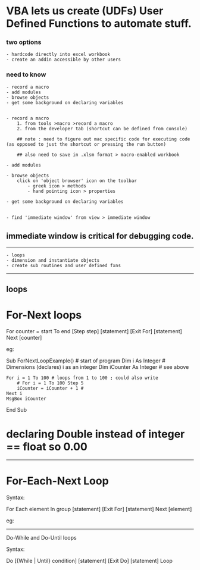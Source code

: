 # VBA lets us create (UDFs) User Defined Functions to automate stuff. 

### two options
	- hardcode directly into excel workbook
	- create an addin accessible by other users


### need to know

	- record a macro
	- add modules
	- browse objects
	- get some background on declaring variables


	- record a macro
		1. from tools >macro >record a macro
		2. from the developer tab (shortcut can be defined from console)

		## note : need to figure out mac specific code for executing code (as opposed to just the shortcut or pressing the run button)

		## also need to save in .xlsm format > macro-enabled workbook

	- add modules

	- browse objects
		click on 'object browser' icon on the toolbar
			- greek icon > methods
			- hand pointing icon > properties

	- get some background on declaring variables
##

	- find 'immediate window' from view > immediate window

## immediate window is critical for debugging code. 


----------------------------------------
	- loops 
	- dimension and instantiate objects
	- create sub routines and user defined fxns

----------------------------------------
loops
----------------------------------------

# For-Next loops

For counter = start To end [Step step]
	[statement]
[Exit For]
	[statement]
Next [counter]

eg: 

Sub ForNextLoopExample() # start of program
    Dim i As Integer # Dimensions (declares) i as an integer
    Dim iCounter As Integer # see above
    
    For i = 1 To 100 # loops from 1 to 100 ; could also write
    	# For i = 1 To 100 Step 5
        iCounter = iCounter + 1 # 
    Next i
    MsgBox iCounter
    
End Sub

# declaring Double instead of integer == float so 0.00
----------------------------------------

# For-Each-Next Loop

Syntax: 

For Each element In group
	[statement]
[Exit For]
	[statement]
Next [element]


eg: 



----------------------------------------

Do-While and Do-Until loops

Syntax: 

Do [{While | Until} condition]
	[statement]
[Exit Do]
	[statement]
Loop




